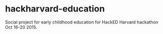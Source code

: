 # hackharvard-education
Social project for early childhood education for HackED Harvard hackathon Oct 16-20 2015.
